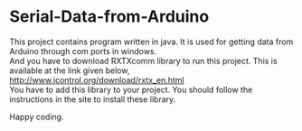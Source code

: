 # Serial-Data-from-Arduino
This project contains program written in java. It is used for getting data from Arduino through com ports in windows.      
And you have to download RXTXcomm library to run this project. 
This is available at the link given below,   
http://www.jcontrol.org/download/rxtx_en.html   
You have to add this library to your project. 
You should follow the instructions in the site to install these library.

Happy coding.
